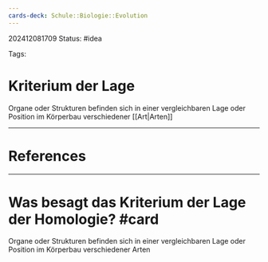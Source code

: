 ```yaml
---
cards-deck: Schule::Biologie::Evolution
---
```

202412081709
Status: #idea

Tags:

# Kriterium der Lage
Organe oder Strukturen befinden sich in einer vergleichbaren Lage oder Position im Körperbau verschiedener [[Art|Arten]]


---
# References



---


# Was besagt das Kriterium der Lage der Homologie? #card 
Organe oder Strukturen befinden sich in einer vergleichbaren Lage oder Position im Körperbau verschiedener Arten
